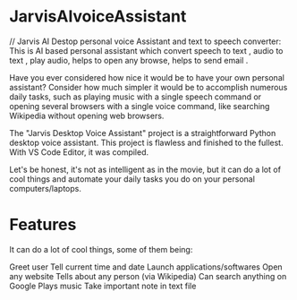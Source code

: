 # JarvisAIvoiceAssistant
// Jarvis AI Destop personal voice Assistant and text to speech converter: This is AI based personal assistant which convert speech to text , audio to text , play audio, helps to open any browse, helps to send email .

Have you ever considered how nice it would be to have your own personal assistant? Consider how much simpler it would be to accomplish numerous daily tasks, such as playing music with a single speech command or opening several browsers with a single voice command, like searching Wikipedia without opening web browsers.

The "Jarvis Desktop Voice Assistant" project is a straightforward Python desktop voice assistant. This project is flawless and finished to the fullest. With VS Code Editor, it was compiled.

Let's be honest, it's not as intelligent as in the movie, but it can do a lot of cool things and automate your daily tasks you do on your personal computers/laptops.

# Features
It can do a lot of cool things, some of them being:

Greet user
Tell current time and date
Launch applications/softwares
Open any website
Tells about any person (via Wikipedia)
Can search anything on Google
Plays music
Take important note in text file
